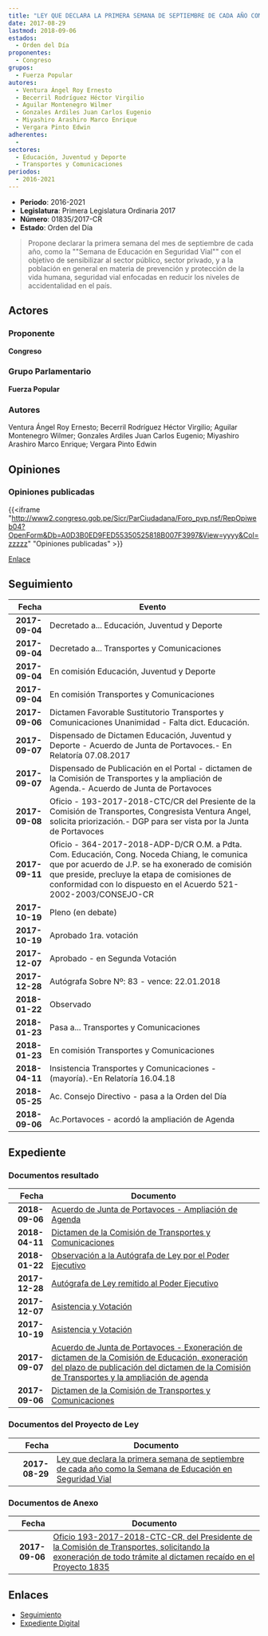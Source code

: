 ```yaml
---
title: "LEY QUE DECLARA LA PRIMERA SEMANA DE SEPTIEMBRE DE CADA AÑO COMO LA SEMANA DE EDUCACIÓN EN SEGURIDAD VIAL"
date: 2017-08-29
lastmod: 2018-09-06
estados: 
  - Orden del Día
proponentes: 
  - Congreso
grupos: 
  - Fuerza Popular
autores: 
  - Ventura Ángel Roy Ernesto
  - Becerril Rodríguez Héctor Virgilio
  - Aguilar Montenegro Wilmer
  - Gonzales Ardiles Juan Carlos Eugenio
  - Miyashiro Arashiro Marco Enrique
  - Vergara Pinto Edwin
adherentes: 
  - 
sectores: 
  - Educación, Juventud y Deporte
  - Transportes y Comunicaciones
periodos: 
  - 2016-2021
---
```


- **Periodo**: 2016-2021
- **Legislatura**: Primera Legislatura Ordinaria 2017
- **Número**: 01835/2017-CR
- **Estado**: Orden del Día

> Propone declarar la primera semana del mes de septiembre de cada año, como la ""Semana de Educación en Seguridad Vial"" con el objetivo de sensibilizar al sector público, sector privado, y a la población en general en materia de prevención y protección de la vida humana, seguridad vial enfocadas en reducir los niveles de accidentalidad en el país.


## Actores

### Proponente

**Congreso**

### Grupo Parlamentario

**Fuerza Popular**

### Autores

Ventura Ángel Roy Ernesto; Becerril Rodríguez Héctor Virgilio; Aguilar Montenegro Wilmer; Gonzales Ardiles Juan Carlos Eugenio; Miyashiro Arashiro Marco Enrique; Vergara Pinto Edwin


## Opiniones

### Opiniones publicadas

{{<iframe "http://www2.congreso.gob.pe/Sicr/ParCiudadana/Foro_pvp.nsf/RepOpiweb04?OpenForm&Db=A0D3B0ED9FED55350525818B007F3997&View=yyyy&Col=zzzzz" "Opiniones publicadas" >}}

[Enlace](http://www2.congreso.gob.pe/Sicr/ParCiudadana/Foro_pvp.nsf/RepOpiweb04?OpenForm&Db=A0D3B0ED9FED55350525818B007F3997&View=yyyy&Col=zzzzz)

## Seguimiento

| Fecha | Evento |
|------:|--------|
| **2017-09-04** | Decretado a... Educación, Juventud y Deporte|
| **2017-09-04** | Decretado a... Transportes y Comunicaciones|
| **2017-09-04** | En comisión Educación, Juventud y Deporte|
| **2017-09-04** | En comisión Transportes y Comunicaciones|
| **2017-09-06** | Dictamen Favorable Sustitutorio Transportes y Comunicaciones Unanimidad - Falta dict. Educación.|
| **2017-09-07** | Dispensado de Dictamen Educación, Juventud y Deporte - Acuerdo de Junta de Portavoces.- En Relatoría 07.08.2017|
| **2017-09-07** | Dispensado de Publicación en el Portal - dictamen de la Comisión de Transportes y la ampliación de Agenda.- Acuerdo de Junta de Portavoces|
| **2017-09-08** | Oficio - 193-2017-2018-CTC/CR del Presiente de la Comisión de Transportes, Congresista Ventura Angel, solicita priorización.- DGP para ser vista por la Junta de Portavoces|
| **2017-09-11** | Oficio - 364-2017-2018-ADP-D/CR O.M. a Pdta. Com. Educación, Cong. Noceda Chiang, le comunica que por acuerdo de J.P. se ha exonerado de comisión que preside, precluye la etapa de comisiones de conformidad con lo dispuesto en el Acuerdo 521-2002-2003/CONSEJO-CR|
| **2017-10-19** | Pleno (en debate)|
| **2017-10-19** | Aprobado 1ra. votación|
| **2017-12-07** | Aprobado - en Segunda Votación|
| **2017-12-28** | Autógrafa Sobre Nº: 83 - vence: 22.01.2018|
| **2018-01-22** | Observado|
| **2018-01-23** | Pasa a... Transportes y Comunicaciones|
| **2018-01-23** | En comisión Transportes y Comunicaciones|
| **2018-04-11** | Insistencia Transportes y Comunicaciones - (mayoría).-En Relatoría 16.04.18|
| **2018-05-25** | Ac. Consejo Directivo - pasa a la Orden del Día|
| **2018-09-06** | Ac.Portavoces - acordó la ampliación de Agenda|


## Expediente


### Documentos resultado

| Fecha | Documento |
|------:|--------|
| **2018-09-06** | [Acuerdo de Junta de Portavoces - Ampliación de Agenda](http://www.leyes.congreso.gob.pe/Documentos/2016_2021/Acuerdos/Junta_Portavoces/AJP0183520180906.pdf) |
| **2018-04-11** | [Dictamen de la Comisión de Transportes y Comunicaciones](http://www.leyes.congreso.gob.pe/Documentos/2016_2021/Dictamenes/Proyectos_de_Ley/01835DC23MAY20180411.pdf) |
| **2018-01-22** | [Observación a la Autógrafa de Ley por el Poder Ejecutivo](http://www.leyes.congreso.gob.pe/Documentos/2016_2021/Observacion_a_la_Autografa/OBAU0183520180122.pdf) |
| **2017-12-28** | [Autógrafa de Ley remitido al Poder Ejecutivo](http://www.leyes.congreso.gob.pe/Documentos/2016_2021/Autografas/Ley_y_de_Resolucion_Legislativa/AU0183520171228.pdf) |
| **2017-12-07** | [Asistencia y Votación](http://www.leyes.congreso.gob.pe/Documentos/2016_2021/Asistencia_y_Votacion/Proyectos_de_Ley/AVS0183520171207.pdf) |
| **2017-10-19** | [Asistencia y Votación](http://www.leyes.congreso.gob.pe/Documentos/2016_2021/Asistencia_y_Votacion/Proyectos_de_Ley/AV0183520171019.pdf) |
| **2017-09-07** | [Acuerdo de Junta de Portavoces - Exoneración de dictamen de la Comisión de Educación, exoneración del plazo de publicación del dictamen de la Comisión de Transportes y la ampliación de agenda](http://www.leyes.congreso.gob.pe/Documentos/2016_2021/Acuerdos/Junta_Portavoces/AJP0183520170907.pdf) |
| **2017-09-06** | [Dictamen de la Comisión de Transportes y Comunicaciones](http://www.leyes.congreso.gob.pe/Documentos/2016_2021/Dictamenes/Proyectos_de_Ley/01835DC23MAY20170906..pdf) |

### Documentos del Proyecto de Ley

| Fecha | Documento |
|------:|--------|
| **2017-08-29** | [Ley que declara la primera semana de septiembre de cada año como la Semana de Educación en Seguridad Vial](http://www.leyes.congreso.gob.pe/Documentos/2016_2021/Proyectos_de_Ley_y_de_Resoluciones_Legislativas/PL0183520170829..pdf) |

### Documentos de Anexo

| Fecha | Documento |
|------:|--------|
| **2017-09-06** | [Oficio 193-2017-2018-CTC-CR, del Presidente de la Comisión de Transportes, solicitando la exoneración de todo trámite al dictamen recaído en el Proyecto 1835](http://www.leyes.congreso.gob.pe/Documentos/2016_2021/Oficios/Comisiones_Ordinarias/OFICIO-193-2017-2018-CTC-CR.pdf) |

## Enlaces 

- [Seguimiento](http://www2.congreso.gob.pe/Sicr/TraDocEstProc/CLProLey2016.nsf/f7fff46988ca05b1052578e100829cc7/b036a976cca4f6790525818b007c386b?OpenDocument)
- [Expediente Digital](http://www2.congreso.gob.pe/Sicr/TraDocEstProc/CLProLey2016.nsf/f7fff46988ca05b1052578e100829cc7/b036a976cca4f6790525818b007c386b?OpenDocument&Click=05257FB7005EB655.eb71d0cf91d8294e05256cdf006b5706/$Body/0.1C6C)
